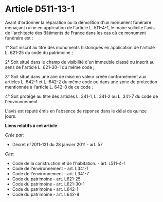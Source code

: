 # Article D511-13-1

Avant d'ordonner la réparation ou la démolition d'un monument funéraire menaçant ruine en application de l'article L.
511-4-1, le maire sollicite l'avis de l'architecte des Bâtiments de France dans les cas où ce monument funéraire est : 

1° Soit inscrit au titre des monuments historiques en application de l'article L. 621-25 du code du patrimoine ; 

2° Soit situé dans le champ de visibilité d'un immeuble classé ou inscrit au sens de l'article L. 621-30-1 du même code ; 

3° Soit situé dans une aire de mise en valeur créée conformément aux articles L. 642-1 et L. 642-2 du même code ou dans une
zone de protection mentionnée à l'article L. 642-8 de ce code ; 

4° Soit protégé au titre des articles L. 341-1, L. 341-2 ou L. 341-7 du code de l'environnement.

L'avis est réputé émis en l'absence de réponse dans le délai de quinze jours.

**Liens relatifs à cet article**

_Créé par_:

  - Décret n°2011-121 du 28 janvier 2011 - art. 57

_Cite_:

  - Code de la construction et de l'habitation. - art. L511-4-1
  - Code de l'environnement - art. L341-1
  - Code de l'environnement - art. L341-7
  - Code du patrimoine - art. L621-25
  - Code du patrimoine - art. L621-30-1
  - Code du patrimoine - art. L642-1
  - Code du patrimoine - art. L642-8
